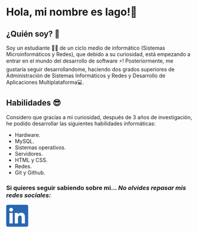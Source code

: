 # Hola, mi nombre es Iago!👋
    
## ¿Quién soy? 🤔

Soy un estudiante :student: de un ciclo medio de informático (Sistemas Microinformáticos y Redes), que debido a su curiosidad, está empezando a entrar en el mundo del desarrollo de software :zap:! Posteriormente, me gustaría seguir desarrollandome, haciendo dos grados superiores de Administración de Sistemas Informáticos y Redes y Desarrollo de Aplicaciones Multiplataforma:computer:. 

## Habilidades :sunglasses:

Considero que gracias a mi curiosidad, después de 3 años de investigación, he podido desarrollar las siguientes habilidades informáticas:

* Hardware.
* MySQL.
* Sistemas operativos.
* Servidores.
* HTML y CSS.
* Redes.
* Git y Github.

### Si quieres seguir sabiendo sobre mi... ***No olvides repasar mis redes sociales:***
<!--xd-->
<!--xd-->
<!--xd-->

<a href="https://www.linkedin.com/in/iago-valadez-medina-796997233/">
  <img
    width="60"
    alt="¡Sígueme en LinkedIn!"
    src="icons/linkedin.png"
  /></a>

<!--
**Factoid5378/Factoid5378** is a ✨ _special_ ✨ repository because its `README.md` (this file) appears on your GitHub profile.

Here are some ideas to get you started:

- 🔭 I’m currently working on ...
- 🌱 I’m currently learning ...
- 👯 I’m looking to collaborate on ...
- 🤔 I’m looking for help with ...
- 💬 Ask me about ...
- 📫 How to reach me: ...
- 😄 Pronouns: ...
- ⚡ Fun fact: ...
-->
